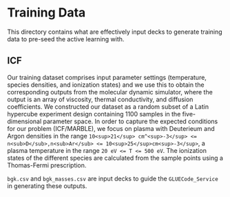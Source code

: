 # Training Data

This directory contains what are effectively input decks to generate training data to pre-seed the active learning with.

## ICF

Our training dataset comprises input parameter settings (temperature, species densities, and ionization states) and we use this to obtain the corresponding outputs from the molecular dynamic simulator, where the output is an array of viscosity, thermal conductivity, and diffusion coefficients. We constructed our dataset as a random subset of a Latin hypercube experiment design containing 1100 samples in the five-dimensional parameter space. In order to capture the expected conditions for our problem (ICF/MARBLE), we focus on plasma with Deuterieum and Argon densities in the range  `10<sup>21</sup> cm^<sup>-3</sup> <= n<sub>D</sub>,n<sub>Ar</sub> <= 10<sup>25</sup>cm<sup>-3</sup>`, a plasma temperature in the range `20 eV <= T <= 500 eV`. The ionization states of the different species are calculated from the sample points using a Thomas-Fermi prescription.

`bgk.csv` and `bgk_masses.csv` are input decks to guide the `GLUECode_Service` in generating these outputs.
